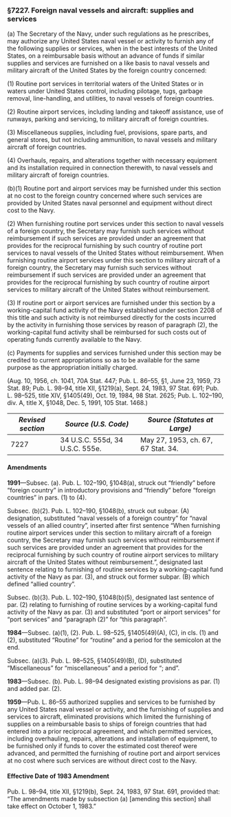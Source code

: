 ### §7227. Foreign naval vessels and aircraft: supplies and services ###

(a) The Secretary of the Navy, under such regulations as he prescribes, may authorize any United States naval vessel or activity to furnish any of the following supplies or services, when in the best interests of the United States, on a reimbursable basis without an advance of funds if similar supplies and services are furnished on a like basis to naval vessels and military aircraft of the United States by the foreign country concerned:

(1) Routine port services in territorial waters of the United States or in waters under United States control, including pilotage, tugs, garbage removal, line-handling, and utilities, to naval vessels of foreign countries.

(2) Routine airport services, including landing and takeoff assistance, use of runways, parking and servicing, to military aircraft of foreign countries.

(3) Miscellaneous supplies, including fuel, provisions, spare parts, and general stores, but not including ammunition, to naval vessels and military aircraft of foreign countries.

(4) Overhauls, repairs, and alterations together with necessary equipment and its installation required in connection therewith, to naval vessels and military aircraft of foreign countries.

(b)(1) Routine port and airport services may be furnished under this section at no cost to the foreign country concerned where such services are provided by United States naval personnel and equipment without direct cost to the Navy.

(2) When furnishing routine port services under this section to naval vessels of a foreign country, the Secretary may furnish such services without reimbursement if such services are provided under an agreement that provides for the reciprocal furnishing by such country of routine port services to naval vessels of the United States without reimbursement. When furnishing routine airport services under this section to military aircraft of a foreign country, the Secretary may furnish such services without reimbursement if such services are provided under an agreement that provides for the reciprocal furnishing by such country of routine airport services to military aircraft of the United States without reimbursement.

(3) If routine port or airport services are furnished under this section by a working-capital fund activity of the Navy established under section 2208 of this title and such activity is not reimbursed directly for the costs incurred by the activity in furnishing those services by reason of paragraph (2), the working-capital fund activity shall be reimbursed for such costs out of operating funds currently available to the Navy.

(c) Payments for supplies and services furnished under this section may be credited to current appropriations so as to be available for the same purpose as the appropriation initially charged.

(Aug. 10, 1956, ch. 1041, 70A Stat. 447; Pub. L. 86–55, §1, June 23, 1959, 73 Stat. 89; Pub. L. 98–94, title XII, §1219(a), Sept. 24, 1983, 97 Stat. 691; Pub. L. 98–525, title XIV, §1405(49), Oct. 19, 1984, 98 Stat. 2625; Pub. L. 102–190, div. A, title X, §1048, Dec. 5, 1991, 105 Stat. 1468.)

|*Revised section*|     *Source (U.S. Code)*      |   *Source (Statutes at Large)*   |
|-----------------|-------------------------------|----------------------------------|
|      7227       |34 U.S.C. 555d, 34 U.S.C. 555e.|May 27, 1953, ch. 67, 67 Stat. 34.|

#### Amendments ####

**1991**—Subsec. (a). Pub. L. 102–190, §1048(a), struck out “friendly” before “foreign country” in introductory provisions and “friendly” before “foreign countries” in pars. (1) to (4).

Subsec. (b)(2). Pub. L. 102–190, §1048(b), struck out subpar. (A) designation, substituted “naval vessels of a foreign country” for “naval vessels of an allied country”, inserted after first sentence “When furnishing routine airport services under this section to military aircraft of a foreign country, the Secretary may furnish such services without reimbursement if such services are provided under an agreement that provides for the reciprocal furnishing by such country of routine airport services to military aircraft of the United States without reimbursement.”, designated last sentence relating to furnishing of routine services by a working-capital fund activity of the Navy as par. (3), and struck out former subpar. (B) which defined “allied country”.

Subsec. (b)(3). Pub. L. 102–190, §1048(b)(5), designated last sentence of par. (2) relating to furnishing of routine services by a working-capital fund activity of the Navy as par. (3) and substituted “port or airport services” for “port services” and “paragraph (2)” for “this paragraph”.

**1984**—Subsec. (a)(1), (2). Pub. L. 98–525, §1405(49)(A), (C), in cls. (1) and (2), substituted “Routine” for “routine” and a period for the semicolon at the end.

Subsec. (a)(3). Pub. L. 98–525, §1405(49)(B), (D), substituted “Miscellaneous” for “miscellaneous” and a period for “; and”.

**1983**—Subsec. (b). Pub. L. 98–94 designated existing provisions as par. (1) and added par. (2).

**1959**—Pub. L. 86–55 authorized supplies and services to be furnished by any United States naval vessel or activity, and the furnishing of supplies and services to aircraft, eliminated provisions which limited the furnishing of supplies on a reimbursable basis to ships of foreign countries that had entered into a prior reciprocal agreement, and which permitted services, including overhauling, repairs, alterations and installation of equipment, to be furnished only if funds to cover the estimated cost thereof were advanced, and permitted the furnishing of routine port and airport services at no cost where such services are without direct cost to the Navy.

#### Effective Date of 1983 Amendment ####

Pub. L. 98–94, title XII, §1219(b), Sept. 24, 1983, 97 Stat. 691, provided that: “The amendments made by subsection (a) [amending this section] shall take effect on October 1, 1983.”